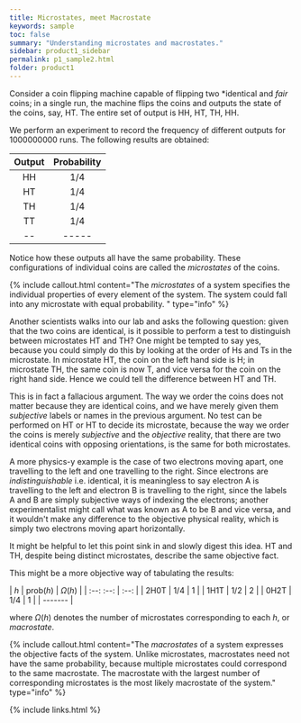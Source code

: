 ```yaml
---
title: Microstates, meet Macrostate
keywords: sample
toc: false
summary: "Understanding microstates and macrostates."
sidebar: product1_sidebar
permalink: p1_sample2.html
folder: product1
---
```


Consider a coin flipping machine capable of flipping two *identical and *fair* coins; in a single run, the machine flips the coins and outputs the state of the coins, say, HT. The entire set of output is HH, HT, TH, HH. 

We perform an experiment to record the frequency of different outputs for 1000000000 runs. The following results are obtained:

| Output | Probability |
| :-: | :-: |
| HH | $1/4$ |
| HT | $1/4$ |
| TH | $1/4$ |
| TT | $1/4$ |
| -- | ----- |

Notice how these outputs all have the same probability. These configurations of individual coins are called the *microstates* of the coins.

{% include callout.html content="The *microstates* of a system specifies the individual properties of every element of the system. The system could fall into any microstate with equal probability. " type="info" %} 

Another scientists walks into our lab and asks the following question: given that the two coins are identical, is it possible to perform a test to distinguish between microstates HT and TH? One might be tempted to say yes, because you could simply do this by looking at the order of Hs and Ts in the microstate. In microstate HT, the coin on the left hand side is H; in microstate TH, the same coin is now T, and vice versa for the coin on the right hand side. Hence we could tell the difference between HT and TH. 

This is in fact a fallacious argument. The way we order the coins does not matter because they are identical coins, and we have merely given them *subjective* labels or names in the previous argument. No test can be performed on HT or HT to decide its microstate, because the way we order the coins is merely *subjective* and the *objective* reality, that there are two identical coins with opposing orientations, is the same for both microstates. 

A more physics-y example is the case of two electrons moving apart, one travelling to the left and one travelling to the right. Since electrons are *indistinguishable* i.e. identical, it is meaningless to say electron A is travelling to the left and electron B is travelling to the right, since the labels A and B are simply subjective ways of indexing the electrons; another experimentalist might call what was known as A to be B and vice versa, and it wouldn't make any difference to the objective physical reality, which is simply two electrons moving apart horizontally. 

It might be helpful to let this point sink in and slowly digest this idea. HT and TH, despite being distinct microstates, describe the same objective fact. 

This might be a more objective way of tabulating the results:

| $h$ | prob($h$) | $\Omega(h)$ |
| :--: :--: | :--: |
| 2H0T | $1/4$ | 1 |
| 1H1T | $1/2$ | 2 |
| 0H2T | $1/4$ | 1 |
| ------- |

where $\Omega(h)$ denotes the number of microstates corresponding to each $h$, or *macrostate*. 

{% include callout.html content="The *macrostates* of a system expresses the objective facts of the system. Unlike microstates, macrostates need not have the same probability, because multiple microstates could correspond to the same macrostate. The macrostate with the largest number of corresponding microstates is the most likely macrostate of the system." type="info" %} 









{% include links.html %}
